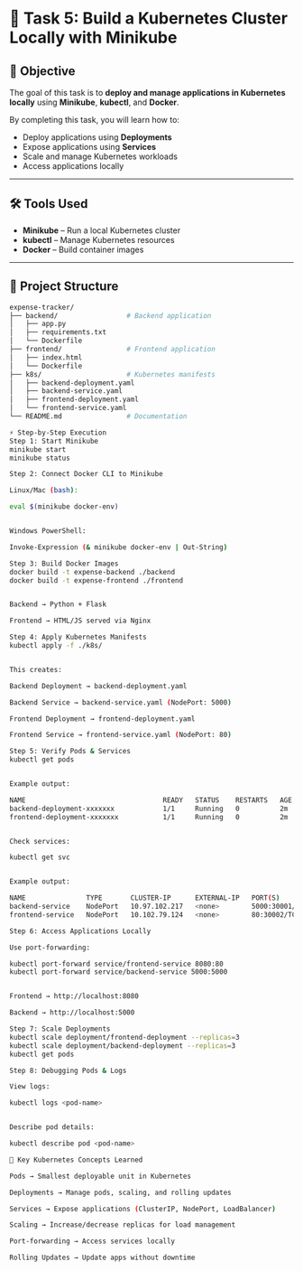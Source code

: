 # 🚀 Task 5: Build a Kubernetes Cluster Locally with Minikube  

## 📌 Objective  
The goal of this task is to **deploy and manage applications in Kubernetes locally** using **Minikube**, **kubectl**, and **Docker**.  

By completing this task, you will learn how to:  
- Deploy applications using **Deployments**  
- Expose applications using **Services**  
- Scale and manage Kubernetes workloads  
- Access applications locally  

---

## 🛠️ Tools Used  
- **Minikube** – Run a local Kubernetes cluster  
- **kubectl** – Manage Kubernetes resources  
- **Docker** – Build container images  

---

## 📂 Project Structure  
```bash
expense-tracker/
├── backend/                 # Backend application
│   ├── app.py
│   ├── requirements.txt
│   └── Dockerfile
├── frontend/                # Frontend application
│   ├── index.html
│   └── Dockerfile
├── k8s/                     # Kubernetes manifests
│   ├── backend-deployment.yaml
│   ├── backend-service.yaml
│   ├── frontend-deployment.yaml
│   └── frontend-service.yaml
└── README.md                # Documentation

⚡ Step-by-Step Execution
Step 1: Start Minikube
minikube start
minikube status

Step 2: Connect Docker CLI to Minikube

Linux/Mac (bash):

eval $(minikube docker-env)


Windows PowerShell:

Invoke-Expression (& minikube docker-env | Out-String)

Step 3: Build Docker Images
docker build -t expense-backend ./backend
docker build -t expense-frontend ./frontend


Backend → Python + Flask

Frontend → HTML/JS served via Nginx

Step 4: Apply Kubernetes Manifests
kubectl apply -f ./k8s/


This creates:

Backend Deployment → backend-deployment.yaml

Backend Service → backend-service.yaml (NodePort: 5000)

Frontend Deployment → frontend-deployment.yaml

Frontend Service → frontend-service.yaml (NodePort: 80)

Step 5: Verify Pods & Services
kubectl get pods


Example output:

NAME                                  READY   STATUS    RESTARTS   AGE
backend-deployment-xxxxxxx            1/1     Running   0          2m
frontend-deployment-xxxxxxx           1/1     Running   0          2m


Check services:

kubectl get svc


Example output:

NAME               TYPE       CLUSTER-IP      EXTERNAL-IP   PORT(S)        AGE
backend-service    NodePort   10.97.102.217   <none>        5000:30001/TCP
frontend-service   NodePort   10.102.79.124   <none>        80:30002/TCP

Step 6: Access Applications Locally

Use port-forwarding:

kubectl port-forward service/frontend-service 8080:80
kubectl port-forward service/backend-service 5000:5000


Frontend → http://localhost:8080

Backend → http://localhost:5000

Step 7: Scale Deployments
kubectl scale deployment/frontend-deployment --replicas=3
kubectl scale deployment/backend-deployment --replicas=3
kubectl get pods

Step 8: Debugging Pods & Logs

View logs:

kubectl logs <pod-name>


Describe pod details:

kubectl describe pod <pod-name>

📖 Key Kubernetes Concepts Learned

Pods → Smallest deployable unit in Kubernetes

Deployments → Manage pods, scaling, and rolling updates

Services → Expose applications (ClusterIP, NodePort, LoadBalancer)

Scaling → Increase/decrease replicas for load management

Port-forwarding → Access services locally

Rolling Updates → Update apps without downtime


